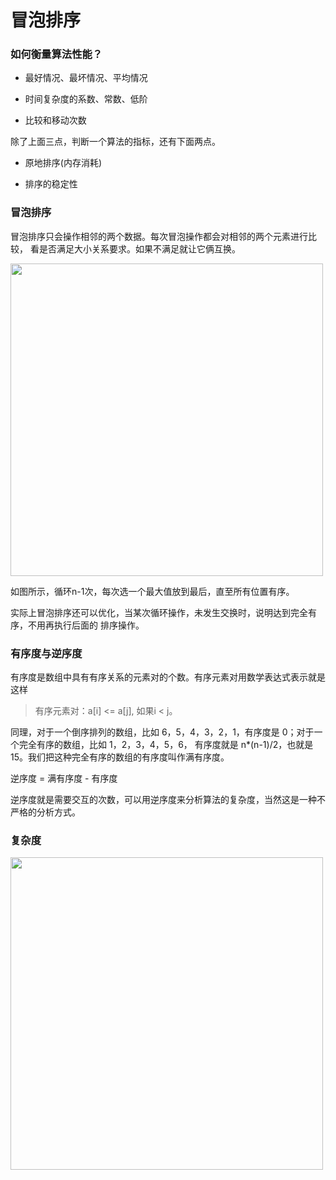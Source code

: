 # 冒泡排序

### 如何衡量算法性能？

* 最好情况、最坏情况、平均情况

* 时间复杂度的系数、常数、低阶

* 比较和移动次数

除了上面三点，判断一个算法的指标，还有下面两点。

* 原地排序(内存消耗)

* 排序的稳定性

### 冒泡排序

冒泡排序只会操作相邻的两个数据。每次冒泡操作都会对相邻的两个元素进行比较，
看是否满足大小关系要求。如果不满足就让它俩互换。

<img src="https://static001.geekbang.org/resource/image/92/09/9246f12cca22e5d872cbfce302ef4d09.jpg" width=500>

如图所示，循环n-1次，每次选一个最大值放到最后，直至所有位置有序。

实际上冒泡排序还可以优化，当某次循环操作，未发生交换时，说明达到完全有序，不用再执行后面的
排序操作。

### 有序度与逆序度

有序度是数组中具有有序关系的元素对的个数。有序元素对用数学表达式表示就是这样

> 有序元素对：a[i] <= a[j], 如果i < j。

同理，对于一个倒序排列的数组，比如 6，5，4，3，2，1，有序度是 0；对于一个完全有序的数组，比如 1，2，3，4，5，6，
有序度就是 n*(n-1)/2，也就是 15。我们把这种完全有序的数组的有序度叫作满有序度。

逆序度 = 满有序度 - 有序度

逆序度就是需要交互的次数，可以用逆序度来分析算法的复杂度，当然这是一种不严格的分析方式。

### 复杂度

<img src="https://static001.geekbang.org/resource/image/34/50/348604caaf0a1b1d7fee0512822f0e50.jpg" width=500>







